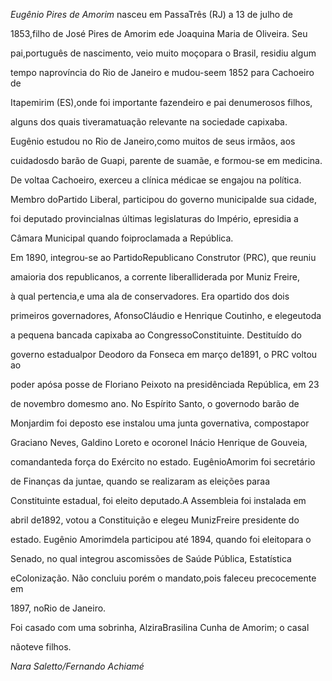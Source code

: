 

*Eugênio Pires de Amorim* nasceu em PassaTrês (RJ) a 13 de julho de

1853,filho de José Pires de Amorim ede Joaquina Maria de Oliveira. Seu

pai,português de nascimento, veio muito moçopara o Brasil, residiu algum

tempo naprovíncia do Rio de Janeiro e mudou-seem 1852 para Cachoeiro de

Itapemirim (ES),onde foi importante fazendeiro e pai denumerosos filhos,

alguns dos quais tiveramatuação relevante na sociedade capixaba.



Eugênio estudou no Rio de Janeiro,como muitos de seus irmãos, aos

cuidadosdo barão de Guapi, parente de suamãe, e formou-se em medicina.

De voltaa Cachoeiro, exerceu a clínica médicae se engajou na política.

Membro doPartido Liberal, participou do governo municipalde sua cidade,

foi deputado provincialnas últimas legislaturas do Império, epresidia a

Câmara Municipal quando foiproclamada a República.



Em 1890, integrou-se ao PartidoRepublicano Construtor (PRC), que reuniu

amaioria dos republicanos, a corrente liberalliderada por Muniz Freire,

à qual pertencia,e uma ala de conservadores. Era opartido dos dois

primeiros governadores, AfonsoCláudio e Henrique Coutinho, e elegeutoda

a pequena bancada capixaba ao CongressoConstituinte. Destituído do

governo estadualpor Deodoro da Fonseca em março de1891, o PRC voltou ao

poder apósa posse de Floriano Peixoto na presidênciada República, em 23

de novembro domesmo ano. No Espírito Santo, o governodo barão de

Monjardim foi deposto ese instalou uma junta governativa, compostapor

Graciano Neves, Galdino Loreto e ocoronel Inácio Henrique de Gouveia,

comandanteda força do Exército no estado. EugênioAmorim foi secretário

de Finanças da juntae, quando se realizaram as eleições paraa

Constituinte estadual, foi eleito deputado.A Assembleia foi instalada em

abril de1892, votou a Constituição e elegeu MunizFreire presidente do

estado. Eugênio Amorimdela participou até 1894, quando foi eleitopara o

Senado, no qual integrou ascomissões de Saúde Pública, Estatística

eColonização. Não concluiu porém o mandato,pois faleceu precocemente em

1897, noRio de Janeiro.



Foi casado com uma sobrinha, AlziraBrasilina Cunha de Amorim; o casal

nãoteve filhos.



*Nara Saletto/Fernando Achiamé*



